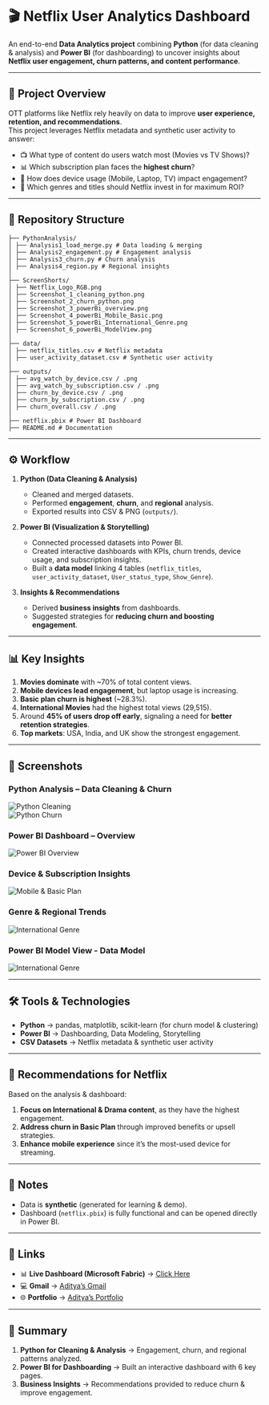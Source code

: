 # 🎬 Netflix User Analytics Dashboard

An end-to-end **Data Analytics project** combining **Python** (for data cleaning & analysis) and **Power BI** (for dashboarding) to uncover insights about **Netflix user engagement, churn patterns, and content performance**.  

---

## 📌 Project Overview

OTT platforms like Netflix rely heavily on data to improve **user experience, retention, and recommendations**.  
This project leverages Netflix metadata and synthetic user activity to answer:

- 📺 What type of content do users watch most (Movies vs TV Shows)?  
- 📊 Which subscription plan faces the **highest churn**?  
- 📱 How does device usage (Mobile, Laptop, TV) impact engagement?  
- 🎯 Which genres and titles should Netflix invest in for maximum ROI?  

---

## 📂 Repository Structure

```
├── PythonAnalysis/
│ ├── Analysis1_load_merge.py # Data loading & merging
│ ├── Analysis2_engagement.py # Engagement analysis
│ ├── Analysis3_churn.py # Churn analysis
│ ├── Analysis4_region.py # Regional insights
│
├── ScreenShorts/
│ ├── Netflix_Logo_RGB.png
│ ├── Screenshot_1_cleaning_python.png
│ ├── Screenshot_2_churn_python.png
│ ├── Screenshot_3_powerBi_overview.png
│ ├── Screenshot_4_powerBi_Mobile_Basic.png
│ ├── Screenshot_5_powerBi_International_Genre.png
│ ├── Screenshot_6_powerBi_ModelView.png
│
├── data/
│ ├── netflix_titles.csv # Netflix metadata
│ ├── user_activity_dataset.csv # Synthetic user activity
│
├── outputs/
│ ├── avg_watch_by_device.csv / .png
│ ├── avg_watch_by_subscription.csv / .png
│ ├── churn_by_device.csv / .png
│ ├── churn_by_subscription.csv / .png
│ ├── churn_overall.csv / .png
│
├── netflix.pbix # Power BI Dashboard
├── README.md # Documentation
```

---

## ⚙️ Workflow

1. **Python (Data Cleaning & Analysis)**  
   - Cleaned and merged datasets.  
   - Performed **engagement**, **churn**, and **regional** analysis.  
   - Exported results into CSV & PNG (`outputs/`).  

2. **Power BI (Visualization & Storytelling)**  
   - Connected processed datasets into Power BI.  
   - Created interactive dashboards with KPIs, churn trends, device usage, and subscription insights.  
   - Built a **data model** linking 4 tables (`netflix_titles`, `user_activity_dataset`, `User_status_type`, `Show_Genre`).  

3. **Insights & Recommendations**  
   - Derived **business insights** from dashboards.  
   - Suggested strategies for **reducing churn and boosting engagement**.  

---

## 📊 Key Insights

1. **Movies dominate** with ~70% of total content views.  
2. **Mobile devices lead engagement**, but laptop usage is increasing.  
3. **Basic plan churn is highest** (~28.3%).  
4. **International Movies** had the highest total views (29,515).  
5. Around **45% of users drop off early**, signaling a need for **better retention strategies**.  
6. **Top markets**: USA, India, and UK show the strongest engagement.  

---

## 📸 Screenshots

### Python Analysis – Data Cleaning & Churn
![Python Cleaning](ScreenShorts/Screenshot_1_cleaning_python.png)  
![Python Churn](ScreenShorts/Screenshot_2_churn_python.png)  

### Power BI Dashboard – Overview
![Power BI Overview](ScreenShorts/Screenshot_3_powerBi_overview.png)  

### Device & Subscription Insights
![Mobile & Basic Plan](ScreenShorts/Screenshot_4_powerBi_Mobile_Basic.png)  

### Genre & Regional Trends
![International Genre](ScreenShorts/Screenshot_5_powerBi_International_Genre.png)

### Power BI Model View - Data Model
![International Genre](ScreenShorts/Screenshot_6_powerBi_ModelView.png)  

---

## 🛠 Tools & Technologies

- **Python** → pandas, matplotlib, scikit-learn (for churn model & clustering)  
- **Power BI** → Dashboarding, Data Modeling, Storytelling  
- **CSV Datasets** → Netflix metadata & synthetic user activity  

---

## 🚀 Recommendations for Netflix

Based on the analysis & dashboard:  
1. **Focus on International & Drama content**, as they have the highest engagement.  
2. **Address churn in Basic Plan** through improved benefits or upsell strategies.  
3. **Enhance mobile experience** since it’s the most-used device for streaming.  

---

## 📜 Notes

- Data is **synthetic** (generated for learning & demo).  
- Dashboard (`netflix.pbix`) is fully functional and can be opened directly in Power BI.  

---

## 🔗 Links

- 📊 **Live Dashboard (Microsoft Fabric)** → [Click Here](https://app.fabric.microsoft.com/view?r=eyJrIjoiM2E3YTI5YTAtYzRmMy00NmU5LTgxZmMtNjBkNjc4OTA5YzYxIiwidCI6ImUxNGU3M2ViLTUyNTEtNDM4OC04ZDY3LThmOWYyZTJkNWE0NiIsImMiOjEwfQ%3D%3D)  
- 💻 **Gmail** → [Aditya’s Gmail](adityadav757@gmail.com)  
- 🌐 **Portfolio** → [Aditya’s Portfolio](https://portfolio-l9rj.vercel.app/)  

---

## 📝 Summary

1. **Python for Cleaning & Analysis** → Engagement, churn, and regional patterns analyzed.  
2. **Power BI for Dashboarding** → Built an interactive dashboard with 6 key pages.  
3. **Business Insights** → Recommendations provided to reduce churn & improve engagement.  
